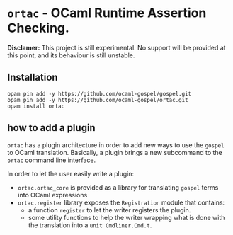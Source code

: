 # `ortac` - OCaml Runtime Assertion Checking.

**Disclamer:** This project is still experimental. No support will be provided
at this point, and its behaviour is still unstable.

## Installation

```
opam pin add -y https://github.com/ocaml-gospel/gospel.git
opam pin add -y https://github.com/ocaml-gospel/ortac.git
opam install ortac
```

## how to add a plugin

`ortac` has a plugin architecture in order to add new ways to use the `gospel`
to OCaml translation. Basically, a plugin brings a new subcommand to the
`ortac` command line interface.

In order to let the user easily write a plugin:

- `ortac.ortac_core` is provided as a library for translating `gospel` terms
  into OCaml expressions
- `ortac.register` library exposes the `Registration` module that contains:
    + a function `register` to let the writer registers the plugin.
    + some utility functions to help the writer wrapping what is done with the
      translation into a `unit Cmdliner.Cmd.t`.
